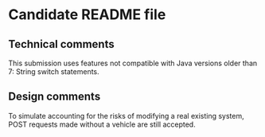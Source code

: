 # Candidate README file

## Technical comments
This submission uses features not compatible with Java versions older than 7: String switch statements.

## Design comments
To simulate accounting for the risks of modifying a real existing system, POST requests made without a vehicle are still accepted.